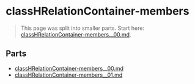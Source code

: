 # classHRelationContainer-members

> This page was split into smaller parts. Start here: [classHRelationContainer-members__00.md](classHRelationContainer-members__00.md).

## Parts

- [classHRelationContainer-members__00.md](classHRelationContainer-members__00.md)
- [classHRelationContainer-members__01.md](classHRelationContainer-members__01.md)
